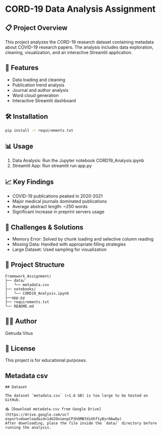 # CORD-19 Data Analysis Assignment

## 📋 Project Overview
This project analyzes the CORD-19 research dataset containing metadata about COVID-19 research papers. The analysis includes data exploration, cleaning, visualization, and an interactive Streamlit application.

## 🚀 Features
- Data loading and cleaning
- Publication trend analysis
- Journal and author analysis
- Word cloud generation
- Interactive Streamlit dashboard

## 🛠️ Installation
```bash
pip install -r requirements.txt
```

## 📊 Usage ##
1. Data Analysis: Run the Jupyter notebook CORD19_Analysis.ipynb
2. Streamlit App: Run streamlit run app.py

## 📈 Key Findings ##
- COVID-19 publications peaked in 2020-2021
- Major medical journals dominated publications
- Average abstract length: ~250 words
- Significant increase in preprint servers usage

## 🎯 Challenges & Solutions ##
- Memory Error: Solved by chunk loading and selective column reading
- Missing Data: Handled with appropriate filling strategies
- Large Dataset: Used sampling for visualization

## 📁 Project Structure ##
``` 
Framework_Assignment/
├── data/
│   └── metadata.csv
├── notebooks/
│   └── CORD19_Analysis.ipynb
├──app.py
├── requirements.txt
└── README.md
```

## 👨‍💻 Author ##
Getruda Vitus

## 📄 License ##
This project is for educational purposes.

## Metadata csv ##
```
## Dataset

The dataset `metadata.csv` (≈1.6 GB) is too large to be hosted on GitHub.  

📥 [Download metadata.csv from Google Drive](https://drive.google.com/uc?export=download&id=14U2OxuenpCP3hOMN7diUhftyBsr0AwDa) 
After downloading, place the file inside the `data/` directory before running the analysis.
```
